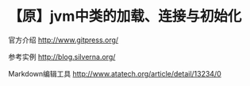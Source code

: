【原】jvm中类的加载、连接与初始化
====
官方介绍
http://www.gitpress.org/ 

参考实例
http://blog.silverna.org/  

Markdown编辑工具
http://www.atatech.org/article/detail/13234/0
